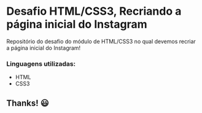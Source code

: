# Desafio HTML/CSS3, Recriando a página inicial do Instagram

Repositório do desafio do módulo de HTML/CSS3 no qual devemos recriar a página inicial do Instagram! 

### Linguagens utilizadas:

* HTML
* CSS3

## Thanks! :smiley:


